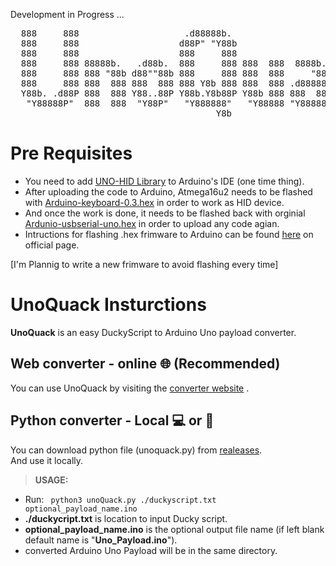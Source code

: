 Development in Progress ...

<pre>
  888     888                    .d88888b.                             888      
  888     888                   d88P" "Y88b                            888      
  888     888                   888     888                            888           _      _      _
  888     888 88888b.   .d88b.  888     888 888  888  8888b.   .d8888b 888  888    >(.)__ <(.)__ =(.)__
  888     888 888 "88b d88""88b 888     888 888  888     "88b d88P"    888 .88P     (___/  (___/  (___/ 
  888     888 888  888 888  888 888 Y8b 888 888  888 .d888888 888      888888K    -^------^-------^-----
  Y88b. .d88P 888  888 Y88..88P Y88b.Y8b88P Y88b 888 888  888 Y88b.    888 "88b       fCoderSociety &trade;
   "Y88888P"  888  888  "Y88P"   "Y888888"   "Y88888 "Y888888  "Y8888P 888   88L" 
                                       Y8b                                      
</pre>

# Pre Requisites
- You need to add [UNO-HID Library](https://github.com/SFE-Chris/UNO-HIDKeyboard-Library) to Arduino's IDE (one time thing).
- After uploading the code to Arduino, Atmega16u2 needs to be flashed with [Arduino-keyboard-0.3.hex](https://github.com/coopermaa/USBKeyboard/tree/master/firmware) in order to work as HID device.
- And once the work is done, it needs to be flashed back with orginial [Ardunio-usbserial-uno.hex](https://github.com/arduino/ArduinoCore-avr/blob/master/firmwares/atmegaxxu2/arduino-usbserial/Arduino-usbserial-uno.hex) in order to upload any code agian.
- Intructions for flashing .hex frimware to Arduino can be found [here](https://www.arduino.cc/en/Hacking/DFUProgramming8U2) on official page.  
  
 \[I'm Plannig to write a new frimware to avoid flashing every time\]
 
 # UnoQuack Insturctions
**UnoQuack** is an easy DuckyScript to Arduino Uno payload converter.   
  
## Web converter - online 🌐 (Recommended)
You can use UnoQuack by visiting the <a href="https://cipherusprime.github.io/UnoQuack/" target="_blank">converter website</a> .

## Python converter - Local 💻 or 📱

You can download python file (unoquack.py) from [realeases](https://github.com/cipherusprime/UnoQuack/releases/download/v1.0/unoQuack.py).  
And use it locally.

> **USAGE:**   
- Run: ` python3 unoQuack.py ./duckyscript.txt optional_payload_name.ino`
- **./duckycript.txt** is location to input Ducky script.
- **optional_payload_name.ino** is the optional output file name (if left blank default name is "**Uno_Payload.ino**").
- converted Arduino Uno Payload will be in the same directory.
